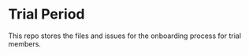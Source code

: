 # Trial Period

This repo stores the files and issues for the onboarding process for trial members. 
